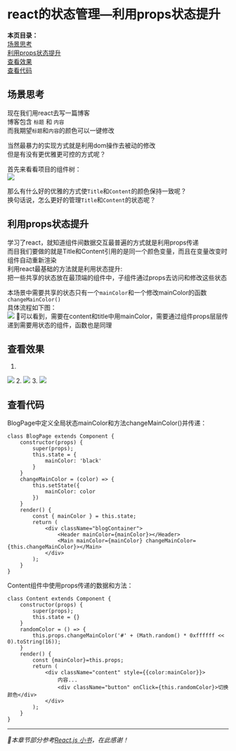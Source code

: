 # react的状态管理—利用props状态提升  
__本页目录：__   
[场景思考](#index)  
[利用props状态提升](#props)  
[查看效果](#result)  
[查看代码](#code)  

<a id='index'></a>

## 场景思考
现在我们用react去写一篇博客  
博客包含 `标题` 和 `内容`  
而我期望`标题`和`内容`的颜色可以一键修改  

当然最暴力的实现方式就是利用dom操作去被动的修改  
但是有没有更优雅更可控的方式呢？  

首先来看看项目的组件树：  
![](https://ws1.sinaimg.cn/large/006tNbRwgy1fvekxo7hlhj30c00aj0sy.jpg)

那么有什么好的优雅的方式使`Title`和`Content`的颜色保持一致呢？  
换句话说，怎么更好的管理`Title`和`Content`的状态呢？  


<a id='props'></a>

## 利用props状态提升
学习了react，就知道组件间数据交互最普遍的方式就是利用props传递  
而目我们要做的就是Title和Content引用的是同一个颜色变量，而且在变量改变时组件自动重新渲染  
利用react最基础的方法就是利用状态提升:  
把一些共享的状态放在最顶端的组件中，子组件通过props去访问和修改这些状态  

本场景中需要共享的状态只有一个`mainColor`和一个修改mainColor的函数`changeMainColor()`  
具体流程如下图：  
![](https://ws1.sinaimg.cn/large/006tNbRwgy1fvexnc4cbcj30ss0poacx.jpg)
可以看到，需要在content和title中用mainColor，需要通过组件props层层传递到需要用状态的组件，函数也是同理  

<a id='result'></a>

## 查看效果
1. 
![](https://ws3.sinaimg.cn/large/006tNbRwgy1fvey3e0sw6j31kw0lmdoe.jpg)
2. 
![](https://ws1.sinaimg.cn/large/006tNbRwgy1fvey3n6qu4j31kw0n1aju.jpg)
3. 
![](https://ws4.sinaimg.cn/large/006tNbRwgy1fvey3xqxwpj31kw0nntin.jpg)


<a id='code'></a>

## 查看代码

BlogPage中定义全局状态mainColor和方法changeMainColor()并传递： 
```
class BlogPage extends Component {
    constructor(props) {
        super(props);
        this.state = {
            mainColor: 'black'
        }
    }
    changeMainColor = (color) => {
        this.setState({
            mainColor: color
        })
    }
    render() {
        const { mainColor } = this.state;
        return (
            <div className="blogContainer">
                <Header mainColor={mainColor}></Header>
                <Main mainColor={mainColor} changeMainColor={this.changeMainColor}></Main>
            </div>
        );
    }
}
```
Content组件中使用props传递的数据和方法：
```
class Content extends Component {
    constructor(props) {
        super(props);
        this.state = {}
    }
    randomColor = () => {
        this.props.changeMainColor('#' + (Math.random() * 0xffffff << 0).toString(16));
    }
    render() {
        const {mainColor}=this.props;
        return (
            <div className="content" style={{color:mainColor}}>
                内容...
                <div className="button" onClick={this.randomColor}>切换颜色</div>
            </div>
        );
    }
}
```


--- 
*本章节部分参考[React.js 小书](http://huziketang.mangojuice.top/books/react/lesson29)，在此感谢！*


